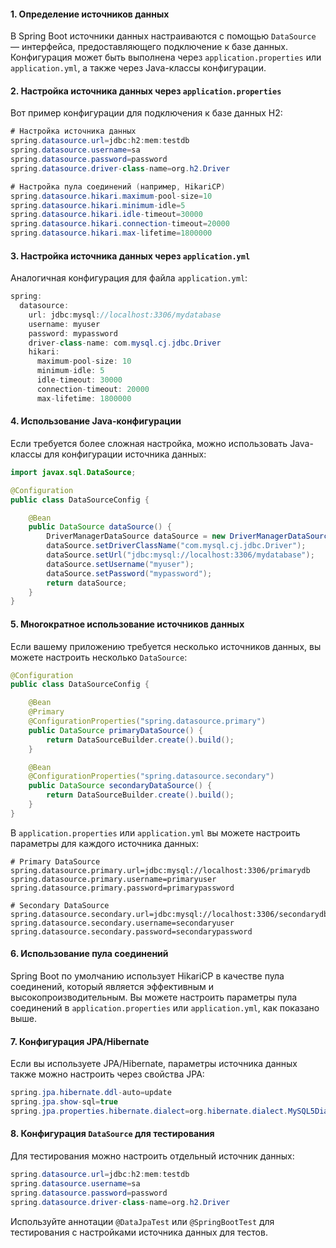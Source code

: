 #### 1. **Определение источников данных**

В Spring Boot источники данных настраиваются с помощью `DataSource` — интерфейса, предоставляющего подключение к базе данных. Конфигурация может быть выполнена через `application.properties` или `application.yml`, а также через Java-классы конфигурации.

#### 2. **Настройка источника данных через `application.properties`**

Вот пример конфигурации для подключения к базе данных H2:

```java
# Настройка источника данных
spring.datasource.url=jdbc:h2:mem:testdb
spring.datasource.username=sa
spring.datasource.password=password
spring.datasource.driver-class-name=org.h2.Driver

# Настройка пула соединений (например, HikariCP)
spring.datasource.hikari.maximum-pool-size=10
spring.datasource.hikari.minimum-idle=5
spring.datasource.hikari.idle-timeout=30000
spring.datasource.hikari.connection-timeout=20000
spring.datasource.hikari.max-lifetime=1800000
```

#### 3. **Настройка источника данных через `application.yml`**

Аналогичная конфигурация для файла `application.yml`:

```java
spring:
  datasource:
    url: jdbc:mysql://localhost:3306/mydatabase
    username: myuser
    password: mypassword
    driver-class-name: com.mysql.cj.jdbc.Driver
    hikari:
      maximum-pool-size: 10
      minimum-idle: 5
      idle-timeout: 30000
      connection-timeout: 20000
      max-lifetime: 1800000
```

#### 4. **Использование Java-конфигурации**

Если требуется более сложная настройка, можно использовать Java-классы для конфигурации источника данных:

```java
import javax.sql.DataSource;

@Configuration
public class DataSourceConfig {

    @Bean
    public DataSource dataSource() {
        DriverManagerDataSource dataSource = new DriverManagerDataSource();
        dataSource.setDriverClassName("com.mysql.cj.jdbc.Driver");
        dataSource.setUrl("jdbc:mysql://localhost:3306/mydatabase");
        dataSource.setUsername("myuser");
        dataSource.setPassword("mypassword");
        return dataSource;
    }
}
```

#### 5. **Многократное использование источников данных**

Если вашему приложению требуется несколько источников данных, вы можете настроить несколько `DataSource`:

```java
@Configuration
public class DataSourceConfig {

    @Bean
    @Primary
    @ConfigurationProperties("spring.datasource.primary")
    public DataSource primaryDataSource() {
        return DataSourceBuilder.create().build();
    }

    @Bean
    @ConfigurationProperties("spring.datasource.secondary")
    public DataSource secondaryDataSource() {
        return DataSourceBuilder.create().build();
    }
}
```

В `application.properties` или `application.yml` вы можете настроить параметры для каждого источника данных:

```properties
# Primary DataSource
spring.datasource.primary.url=jdbc:mysql://localhost:3306/primarydb
spring.datasource.primary.username=primaryuser
spring.datasource.primary.password=primarypassword

# Secondary DataSource
spring.datasource.secondary.url=jdbc:mysql://localhost:3306/secondarydb
spring.datasource.secondary.username=secondaryuser
spring.datasource.secondary.password=secondarypassword
```

#### 6. **Использование пула соединений**

Spring Boot по умолчанию использует HikariCP в качестве пула соединений, который является эффективным и высокопроизводительным. Вы можете настроить параметры пула соединений в `application.properties` или `application.yml`, как показано выше.

#### 7. **Конфигурация JPA/Hibernate**

Если вы используете JPA/Hibernate, параметры источника данных также можно настроить через свойства JPA:

```java
spring.jpa.hibernate.ddl-auto=update
spring.jpa.show-sql=true
spring.jpa.properties.hibernate.dialect=org.hibernate.dialect.MySQL5Dialect
```

#### 8. **Конфигурация `DataSource` для тестирования**

Для тестирования можно настроить отдельный источник данных:

```java
spring.datasource.url=jdbc:h2:mem:testdb 
spring.datasource.username=sa 
spring.datasource.password=password 
spring.datasource.driver-class-name=org.h2.Driver
```

Используйте аннотации `@DataJpaTest` или `@SpringBootTest` для тестирования с настройками источника данных для тестов.